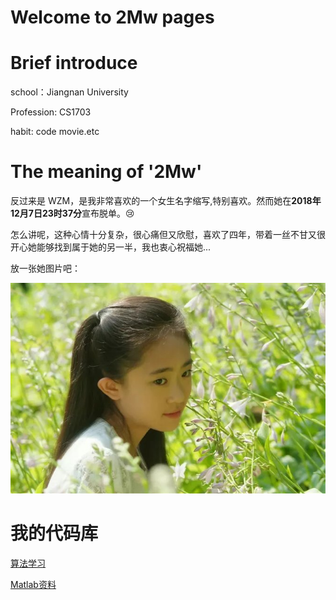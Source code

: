 # Welcome to 2Mw pages

# Brief introduce

school：Jiangnan University

Profession: CS1703

habit: code movie.etc

# The meaning of '2Mw'
反过来是 WZM，是我非常喜欢的一个女生名字缩写,特别喜欢。然而她在**2018年12月7日23时37分**宣布脱单。:cry:

怎么讲呢，这种心情十分复杂，很心痛但又欣慰，喜欢了四年，带着一丝不甘又很开心她能够找到属于她的另一半，我也衷心祝福她...

放一张她图片吧：

![萌萌](wzm.jpg)

# 我的代码库

[算法学习](algorithm.html)

[Matlab资料](matlab.html)